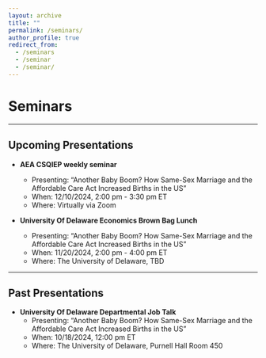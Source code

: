 ```yaml
---
layout: archive
title: ""
permalink: /seminars/
author_profile: true
redirect_from:
  - /seminars
  - /seminar
  - /seminar/
---
```


Seminars
======

<hr>

## Upcoming Presentations

* **AEA CSQIEP weekly seminar**
  * Presenting: “Another Baby Boom? How Same-Sex Marriage and the Affordable Care Act Increased Births in the US”
  * When: 12/10/2024, 2:00 pm - 3:30 pm ET
  * Where: Virtually via Zoom
 
* **University Of Delaware Economics Brown Bag Lunch**
  * Presenting: “Another Baby Boom? How Same-Sex Marriage and the Affordable Care Act Increased Births in the US”
  * When: 11/20/2024, 2:00 pm - 4:00 pm ET
  * Where: The University of Delaware, TBD


<hr>

## Past Presentations 

 
* **University Of Delaware Departmental Job Talk**
  * Presenting: “Another Baby Boom? How Same-Sex Marriage and the Affordable Care Act Increased Births in the US”
  * When: 10/18/2024, 12:00 pm ET
  * Where: The University of Delaware, Purnell Hall Room 450


